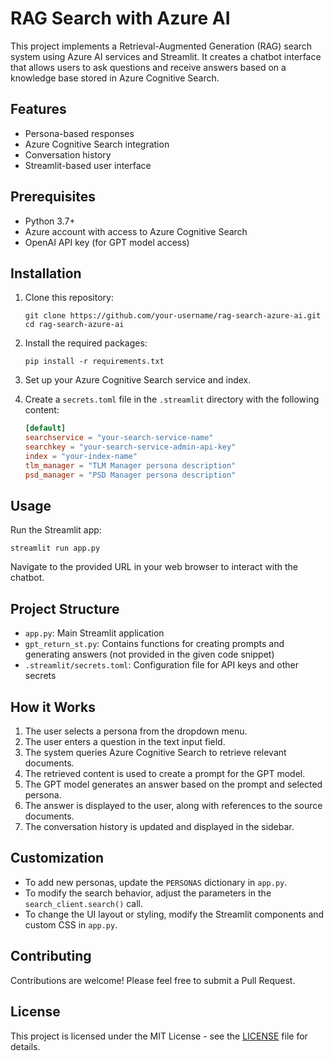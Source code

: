 
# RAG Search with Azure AI

This project implements a Retrieval-Augmented Generation (RAG) search system using Azure AI services and Streamlit. It creates a chatbot interface that allows users to ask questions and receive answers based on a knowledge base stored in Azure Cognitive Search.

## Features

- Persona-based responses
- Azure Cognitive Search integration
- Conversation history
- Streamlit-based user interface

## Prerequisites

- Python 3.7+
- Azure account with access to Azure Cognitive Search
- OpenAI API key (for GPT model access)

## Installation

1. Clone this repository:
   ```
   git clone https://github.com/your-username/rag-search-azure-ai.git
   cd rag-search-azure-ai
   ```

2. Install the required packages:
   ```
   pip install -r requirements.txt
   ```

3. Set up your Azure Cognitive Search service and index.

4. Create a `secrets.toml` file in the `.streamlit` directory with the following content:
   ```toml
   [default]
   searchservice = "your-search-service-name"
   searchkey = "your-search-service-admin-api-key"
   index = "your-index-name"
   tlm_manager = "TLM Manager persona description"
   psd_manager = "PSD Manager persona description"
   ```

## Usage

Run the Streamlit app:

```
streamlit run app.py
```

Navigate to the provided URL in your web browser to interact with the chatbot.

## Project Structure

- `app.py`: Main Streamlit application
- `gpt_return_st.py`: Contains functions for creating prompts and generating answers (not provided in the given code snippet)
- `.streamlit/secrets.toml`: Configuration file for API keys and other secrets

## How it Works

1. The user selects a persona from the dropdown menu.
2. The user enters a question in the text input field.
3. The system queries Azure Cognitive Search to retrieve relevant documents.
4. The retrieved content is used to create a prompt for the GPT model.
5. The GPT model generates an answer based on the prompt and selected persona.
6. The answer is displayed to the user, along with references to the source documents.
7. The conversation history is updated and displayed in the sidebar.

## Customization

- To add new personas, update the `PERSONAS` dictionary in `app.py`.
- To modify the search behavior, adjust the parameters in the `search_client.search()` call.
- To change the UI layout or styling, modify the Streamlit components and custom CSS in `app.py`.

## Contributing

Contributions are welcome! Please feel free to submit a Pull Request.

## License

This project is licensed under the MIT License - see the [LICENSE](LICENSE) file for details.